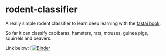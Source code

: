 # rodent-classifier

A really simple rodent classifier to learn deep learning with the [fastai book](https://github.com/fastai/fastbook).

So far it can classify capibaras, hamsters, rats, mouses, guinea pigs, squirrels and beavers.

Link below:
[[![Binder](https://mybinder.org/badge_logo.svg)](https://mybinder.org/v2/gh/jorgechiapello/rodent-classifier/HEAD?urlpath=%2Fvoila%2Frender%2Frodent_classifier.ipynb)